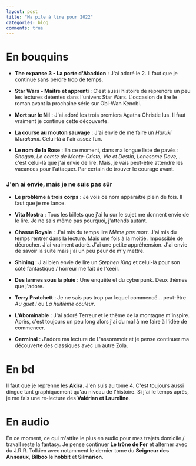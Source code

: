 ```yaml
---
layout: post
title: "Ma pile à lire pour 2022"
categories: blog
comments: true
---
```



# En bouquins

- **The expanse 3 - La porte d'Abaddon** : J'ai adoré le 2. Il faut que je continue sans perdre trop de temps.

- **Star Wars - Maître et apprenti** : C'est aussi histoire de reprendre un peu les lectures détentes dans l'univers Star Wars. L'occasion de lire le roman avant la prochaine série sur Obi-Wan Kenobi.

- **Mort sur le Nil** : J'ai adoré les trois premiers Agatha Christie lus. Il faut vraiment je continue cette découverte.

- **La course au mouton sauvage** : J'ai envie de me faire un *Haruki Murakami*. Celui-là à l'air assez fun. 

- **Le nom de la Rose** : En ce moment, dans ma longue liste de pavés : *Shogun, Le comte de Monte-Cristo, Vie et Destin, Lonesome Dove,..* c'est celui-là que j'ai envie de lire. Mais, je vais peut-être attendre les vacances pour l'attaquer. Par certain de trouver le courage avant.


### J'en ai envie, mais je ne suis pas sûr

- **Le problème à trois corps** : Je vois ce nom apparaître plein de fois. Il faut que je me lance. 

- **Vita Nostra** : Tous les billets que j'ai lu sur le sujet me donnent envie de le lire. Je ne sais même pas pourquoi, j'attends autant.

- **Chasse Royale** : J'ai mis du temps lire *Même pas mort*. J'ai mis du temps rentrer dans la lecture. Mais une fois à la moitié. Impossible de décrocher. J'ai vraiment adoré. J'ai une petite appréhension. J'ai envie de savoir la suite mais j'ai un peu peur de m'y mettre.

- **Shining** : J'ai bien envie de lire un *Stephen King* et celui-là pour son côté fantastique / horreur me fait de l'œeil.

- **Des larmes sous la pluie** : Une enquête et du cyberpunk. Deux thèmes que j'adore.

- **Terry Pratchett** : Je ne sais pas trop par lequel commencé... peut-être *Au guet !* ou *La huitième couleur*.

- **L'Abominable** : J'ai adoré Terreur et le thème de la montagne m'inspire. Après, c'est toujours un peu long alors j'ai du mal à me faire à l'idée de commencer. 

- **Germinal** : J'adore ma lecture de L'assommoir et je pense continuer ma découverte des classiques avec un autre Zola. 

# En bd

Il faut que je reprenne les **Akira**. J'en suis au tome 4. C'est toujours aussi dingue tant graphiquement qu'au niveau de l'histoire. Si j'ai le temps après, je me fais une re-lecture des **Valérian et Laureline**. 

# En audio

En ce moment, ce qui m'attire le plus en audio pour mes trajets domicile / travail reste la fantasy. Je pense continuer **Le trône de Fer** et alterner avec du J.R.R. Tolkien avec notamment le dernier tome du **Seigneur des Anneaux**, **Bilboo le hobbit** et **Silmarion**.
